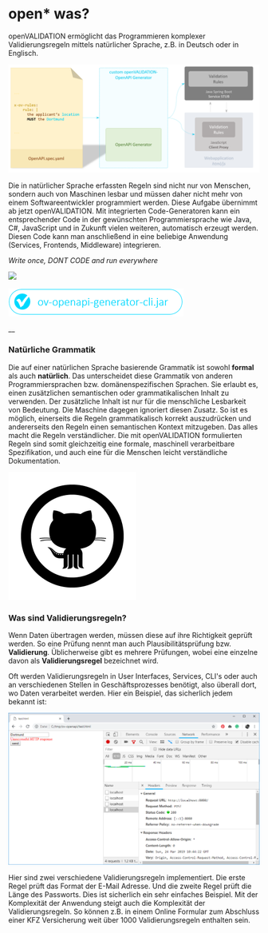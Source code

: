 # open\* was?

openVALIDATION ermöglicht das Programmieren komplexer Validierungsregeln mittels natürlicher Sprache, z.B. in Deutsch oder in Englisch.

![](.gitbook/assets/image%20%2822%29.png)

Die in natürlicher Sprache erfassten Regeln sind nicht nur von Menschen, sondern auch von Maschinen lesbar und müssen daher nicht mehr von einem Softwareentwickler programmiert werden. Diese Aufgabe übernimmt ab jetzt openVALIDATION. Mit integrierten Code-Generatoren kann ein entsprechender Code in der gewünschten Programmiersprache wie Java, C\#, JavaScript und in Zukunft vielen weiteren, automatisch erzeugt werden. Diesen Code kann man anschließend in eine beliebige Anwendung \(Services, Frontends, Middleware\) integrieren.

_Write once, DONT CODE and run everywhere_

[![](.gitbook/assets/button1%20%285%29.PNG)](https://downloadarchive.blob.core.windows.net/openvalidation-generator/openvalidation.jar)

[![](.gitbook/assets/button2%20%283%29.PNG)](https://downloadarchive.blob.core.windows.net/openvalidation-openapi-generator/ov-openapi-generator-cli.jar)



\_\_

### Natürliche Grammatik

Die auf einer natürlichen Sprache basierende Grammatik ist sowohl **formal** als auch **natürlich**. Das unterscheidet diese Grammatik von anderen Programmiersprachen bzw. domänenspezifischen Sprachen. Sie erlaubt es,  einen zusätzlichen semantischen oder grammatikalischen Inhalt zu verwenden. Der zusätzliche Inhalt ist nur für die menschliche Lesbarkeit von Bedeutung. Die Maschine dagegen ignoriert diesen Zusatz. So ist es möglich, einerseits die Regeln grammatikalisch korrekt auszudrücken und andererseits den Regeln einen semantischen Kontext mitzugeben. Das alles macht die Regeln verständlicher. Die mit openVALIDATION formulierten Regeln sind somit gleichzeitig eine formale, maschinell verarbeitbare Spezifikation, und auch eine für die Menschen leicht verständliche Dokumentation.

![](.gitbook/assets/image%20%2826%29.png)

### Was sind Validierungsregeln?

Wenn Daten übertragen werden, müssen diese auf ihre Richtigkeit geprüft werden. So eine Prüfung nennt man auch Plausibilitätsprüfung bzw. **Validierung**. Üblicherweise gibt es mehrere Prüfungen, wobei eine einzelne davon als **Validierungsregel** bezeichnet wird. 

Oft werden Validierungsregeln in User Interfaces, Services, CLI's oder auch an verschiedenen Stellen in Geschäftsprozesses benötigt, also überall dort, wo Daten verarbeitet werden. Hier ein Beispiel, das sicherlich jedem bekannt ist:

![](.gitbook/assets/image%20%2818%29.png)

Hier sind zwei verschiedene Validierungsregeln implementiert. Die erste Regel prüft das Format der E-Mail Adresse. Und die zweite Regel prüft die Länge des Passworts. Dies ist sicherlich ein sehr einfaches Beispiel. Mit der Komplexität der Anwendung steigt auch die Komplexität der Validierungsregeln. So können z.B. in einem Online Formular zum Abschluss einer KFZ Versicherung weit über 1000 Validierungsregeln enthalten sein.   




